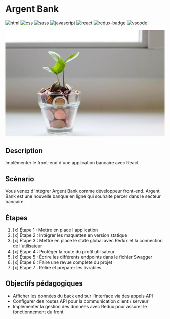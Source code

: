 # Argent Bank

![html][html5-badge]
![css][css3-badge]
![sass][sass-badge]
![javascript][javascript-badge]
![react][react-badge]
![redux-badge][redux-badge]
![vscode][vscode-badge]

![Illustration Argent Bank](https://raw.githubusercontent.com/MarionCorvez/argent-bank/main/client/src/assets/img/bank-tree.webp)

## Description

Implémenter le front-end d'une application bancaire avec React

## Scénario

Vous venez d’intégrer Argent Bank comme développeur front-end.
Argent Bank est une nouvelle banque en ligne qui souhaite percer dans le secteur bancaire.

## Étapes

1. [x] Étape 1 : Mettre en place l'application
2. [x] Étape 2 : Intégrer les maquettes en version statique
3. [x] Étape 3 : Mettre en place le state global avec Redux et la connection de l'utilisateur
4. [x] Étape 4 : Protéger la route du profil utilisateur
5. [x] Étape 5 : Écrire les différents endpoints dans le fichier Swagger
6. [x] Étape 6 : Faire une revue complète du projet
7. [x] Étape 7 : Relire et préparer les livrables

## Objectifs pédagogiques

- Afficher les données du back end sur l'interface via des appels API
- Configurer des routes API pour la communication client / serveur
- Implémenter la gestion des données avec Redux pour assurer le fonctionnement du front

<!-- BADGE LINKS -->

[html5-badge]: https://img.shields.io/badge/HTML5-E34F26?style=for-the-badge&logo=html5&logoColor=white
[css3-badge]: https://img.shields.io/badge/CSS3-1572B6?style=for-the-badge&logo=css3&logoColor=white
[sass-badge]: https://img.shields.io/badge/Sass-CC6699?style=for-the-badge&logo=sass&logoColor=white
[javascript-badge]: https://img.shields.io/badge/JavaScript-F7DF1E?style=for-the-badge&logo=javascript&logoColor=black
[react-badge]: https://img.shields.io/badge/React-20232A?style=for-the-badge&logo=react&logoColor=61DAFB
[redux-badge]: https://img.shields.io/badge/Redux-593D88?style=for-the-badge&logo=redux&logoColor=white
[vscode-badge]: https://img.shields.io/badge/Made%20with-VSCode-1f425f.svg?style=for-the-badge&logoColor=white
